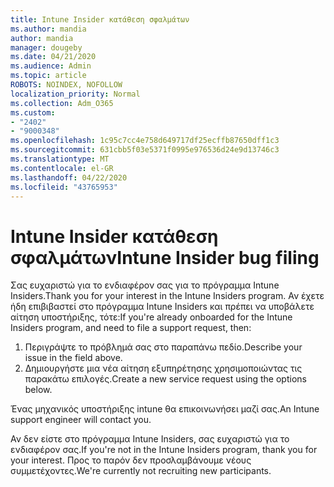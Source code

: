 ```yaml
---
title: Intune Insider κατάθεση σφαλμάτων
ms.author: mandia
author: mandia
manager: dougeby
ms.date: 04/21/2020
ms.audience: Admin
ms.topic: article
ROBOTS: NOINDEX, NOFOLLOW
localization_priority: Normal
ms.collection: Adm_O365
ms.custom:
- "2402"
- "9000348"
ms.openlocfilehash: 1c95c7cc4e758d649717df25ecffb87650dff1c3
ms.sourcegitcommit: 631cbb5f03e5371f0995e976536d24e9d13746c3
ms.translationtype: MT
ms.contentlocale: el-GR
ms.lasthandoff: 04/22/2020
ms.locfileid: "43765953"
---
```

# <a name="intune-insider-bug-filing"></a><span data-ttu-id="42f76-102">Intune Insider κατάθεση σφαλμάτων</span><span class="sxs-lookup"><span data-stu-id="42f76-102">Intune Insider bug filing</span></span>

<span data-ttu-id="42f76-103">Σας ευχαριστώ για το ενδιαφέρον σας για το πρόγραμμα Intune Insiders.</span><span class="sxs-lookup"><span data-stu-id="42f76-103">Thank you for your interest in the Intune Insiders program.</span></span> <span data-ttu-id="42f76-104">Αν έχετε ήδη επιβιβαστεί στο πρόγραμμα Intune Insiders και πρέπει να υποβάλετε αίτηση υποστήριξης, τότε:</span><span class="sxs-lookup"><span data-stu-id="42f76-104">If you're already onboarded for the Intune Insiders program, and need to file a support request, then:</span></span>

1. <span data-ttu-id="42f76-105">Περιγράψτε το πρόβλημά σας στο παραπάνω πεδίο.</span><span class="sxs-lookup"><span data-stu-id="42f76-105">Describe your issue in the field above.</span></span>
2. <span data-ttu-id="42f76-106">Δημιουργήστε μια νέα αίτηση εξυπηρέτησης χρησιμοποιώντας τις παρακάτω επιλογές.</span><span class="sxs-lookup"><span data-stu-id="42f76-106">Create a new service request using the options below.</span></span>

<span data-ttu-id="42f76-107">Ένας μηχανικός υποστήριξης intune θα επικοινωνήσει μαζί σας.</span><span class="sxs-lookup"><span data-stu-id="42f76-107">An Intune support engineer will contact you.</span></span>

<span data-ttu-id="42f76-108">Αν δεν είστε στο πρόγραμμα Intune Insiders, σας ευχαριστώ για το ενδιαφέρον σας.</span><span class="sxs-lookup"><span data-stu-id="42f76-108">If you're not in the Intune Insiders program, thank you for your interest.</span></span> <span data-ttu-id="42f76-109">Προς το παρόν δεν προσλαμβάνουμε νέους συμμετέχοντες.</span><span class="sxs-lookup"><span data-stu-id="42f76-109">We're currently not recruiting new participants.</span></span>

